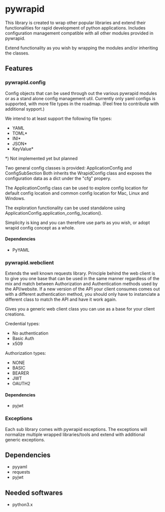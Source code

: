 # pywrapid

This library is created to wrap other popular libraries and extend their functionalities
for rapid development of python applications.
Includes configuration management compatible with all other modules provided in pywrapid.

Extend functionality as you wish by wrapping the modules and/or inheriting the classes.

## Features

### pywrapid.config
Config objects that can be used through out the various pywrapid modules or as a stand alone config management util.
Currently only yaml configs is supported, with more file types in the roadmap. (Feel free to contribute with additional sypport.)

We intend to at least support the following file types:
- YAML
- TOML*
- INI*
- JSON*
- KeyValue*

*) Not implemented yet but planned

Two general config classes is provided: ApplicationConfig and ConfigSubSection
Both inherits the WrapidConfig class and exposes the configuration data as a dict under the "cfg" propery.

The ApplicationConfig class can be used to explore config location for default config location and common config location for Mac, Linux and Windows.

The exploration functionality can be used standalone using ApplicationConfig.application_config_location().

Simplicity is king and you can therefore use parts as you wish, or adopt wrapid config concept as a whole.

#### Dependencies
- PyYAML

### pywrapid.webclient
Extends the well known requests library.
Principle behind the web client is to give you one base that can be used in the same manner regardless of the mix and match between Authorization and Authentication methods used by the API/website.
If a new version of the API your client consumes comes out with a different authentication method, you should only have to instanciate a different class to match the API and have it work again.

Gives you a generic web client class you can use as a base for your client creations.

Credential types:
- No authentication
- Basic Auth
- x509

Authorization types:
- NONE
- BASIC
- BEARER
- JWT
- OAUTH2

#### Dependencies
- pyjwt

### Exceptions
Each sub library comes with pywrapid exceptions.
The exceptions will normalize multiple wrapped libraries/tools and extend with additional generic exceptions.


## Dependencies

- pyyaml
- requests
- pyjwt

## Needed softwares

- python3.x